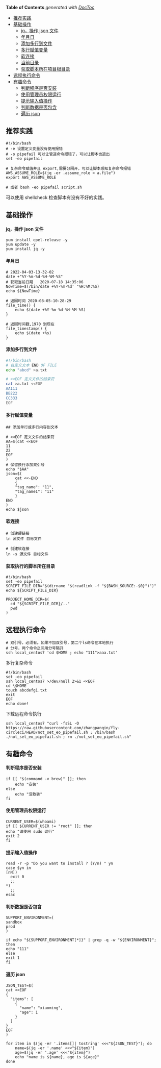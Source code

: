 <!-- START doctoc generated TOC please keep comment here to allow auto update -->
<!-- DON'T EDIT THIS SECTION, INSTEAD RE-RUN doctoc TO UPDATE -->
**Table of Contents**  *generated with [DocToc](https://github.com/thlorenz/doctoc)*

- [推荐实践](#%E6%8E%A8%E8%8D%90%E5%AE%9E%E8%B7%B5)
- [基础操作](#%E5%9F%BA%E7%A1%80%E6%93%8D%E4%BD%9C)
    - [jq，操作 json 文件](#jq%E6%93%8D%E4%BD%9C-json-%E6%96%87%E4%BB%B6)
    - [年月日](#%E5%B9%B4%E6%9C%88%E6%97%A5)
    - [添加多行到文件](#%E6%B7%BB%E5%8A%A0%E5%A4%9A%E8%A1%8C%E5%88%B0%E6%96%87%E4%BB%B6)
    - [多行赋值变量](#%E5%A4%9A%E8%A1%8C%E8%B5%8B%E5%80%BC%E5%8F%98%E9%87%8F)
    - [软连接](#%E8%BD%AF%E8%BF%9E%E6%8E%A5)
    - [当前目录](#%E5%BD%93%E5%89%8D%E7%9B%AE%E5%BD%95)
    - [获取脚本所在项目根目录](#%E8%8E%B7%E5%8F%96%E8%84%9A%E6%9C%AC%E6%89%80%E5%9C%A8%E9%A1%B9%E7%9B%AE%E6%A0%B9%E7%9B%AE%E5%BD%95)
- [远程执行命令](#%E8%BF%9C%E7%A8%8B%E6%89%A7%E8%A1%8C%E5%91%BD%E4%BB%A4)
- [有趣命令](#%E6%9C%89%E8%B6%A3%E5%91%BD%E4%BB%A4)
    - [判断程序是否安装](#%E5%88%A4%E6%96%AD%E7%A8%8B%E5%BA%8F%E6%98%AF%E5%90%A6%E5%AE%89%E8%A3%85)
    - [使用管理员权限运行](#%E4%BD%BF%E7%94%A8%E7%AE%A1%E7%90%86%E5%91%98%E6%9D%83%E9%99%90%E8%BF%90%E8%A1%8C)
    - [提示输入值操作](#%E6%8F%90%E7%A4%BA%E8%BE%93%E5%85%A5%E5%80%BC%E6%93%8D%E4%BD%9C)
    - [判断数据是否包含](#%E5%88%A4%E6%96%AD%E6%95%B0%E6%8D%AE%E6%98%AF%E5%90%A6%E5%8C%85%E5%90%AB)
    - [遍历 json](#%E9%81%8D%E5%8E%86-json)

<!-- END doctoc generated TOC please keep comment here to allow auto update -->

## 推荐实践

```shell
#!/bin/bash
# -e 设置定义变量没有使用报错
# -o pipefail 可以让管道命令报错了，可以让脚本也退出
set -eo pipefail

# 复杂命令赋值并且 export,需要分隔开，可以让脚本感知复杂命令报错
AWS_ASSUME_ROLE=$(jq -er .assume_role < a.file")
export AWS_ASSUME_ROLE

# 或者 bash -eo pipefail script.sh
```

可以使用 shellcheck 检查脚本有没有不好的实践。



## 基础操作

#### jq，操作 json 文件

```shell
yum install epel-release -y
yum update -y
yum install jq -y
```

#### 年月日

```shell
# 2022-04-03-13-32-02
date +"%Y-%m-%d-%H-%M-%S"
# 获取当前日期   2020-07-18 14:35:06
NowTime=$(/bin/date +%Y-%m-%d' '%H:%M:%S)
echo ${NowTime}

# 返回时间 2020-08-05-10-28-29
file_time() {
    echo $(date +%Y-%m-%d-%H-%M-%S)
}

# 返回时间戳,1970 到现在
file_timestamp() {
    echo $(date +%s)
}
```

#### 添加多行到文件

```bash
#!/bin/bash
# 自定义文本 END OF FILE 
echo "abcd" >a.txt

# <<EOF 定义文件的结束符
cat >a.txt <<EOF
AA111
BB222
CC333
EOF
```

#### 多行赋值变量

```shell
## 添加单行或多行内容到文本

# <<EOF 定义文件的结束符
AA=$(cat <<EOF
11
22
EOF
)
# 保留换行添加双引号
echo "$AA"
json=$(
    cat <<-END
    {
    "tag_name": "11",
    "tag_name1": "11"
    }
END
)
echo $json
```

#### 软连接

```shell
# 创建硬链接
ln 源文件 目标文件

# 创建软连接
ln -s 源文件 目标文件
```

#### 获取执行的脚本所在目录

```shell
#!/bin/bash
set -eo pipefail
SCRIPT_FILE_DIR="$(dirname "$(readlink -f "${BASH_SOURCE:-$0}")")"
echo ${SCRIPT_FILE_DIR}
```



```shell
PROJECT_HOME_DIR=$(
  cd "${SCRIPT_FILE_DIR}/.."
  pwd
)
```





## 远程执行命令

```shell
# 双引号，必须有。如果不加双引号，第二个ls命令在本地执行
# 分号，两个命令之间用分号隔开
ssh local_centos7 'cd $HOME ; echo "111">aaa.txt'
```

多行复杂命令

```shell
#!/bin/bash
set -eo pipefail
ssh local_centos7 >/dev/null 2>&1 <<EOF
cd \$HOME
touch abcdefg1.txt
exit
EOF
echo done!
```

下载远程命令执行

```shell
ssh local_centos7 "curl -fsSL -O https://raw.githubusercontent.com/zhangpanqin/fly-circleci/HEAD/not_set_eo_pipefail.sh ; /bin/bash ./not_set_eo_pipefail.sh ; rm ./not_set_eo_pipefail.sh"
```

## 有趣命令

#### 判断程序是否安装

```shell
if [[ "$(command -v brew)" ]]; then
    echo "安装"
else
    echo "没散装"
fi
```

#### 使用管理员权限运行

```shell
CURRENT_USER=$(whoami)
if [[ $CURRENT_USER != "root" ]]; then
echo "请使用 sudo 运行"
exit 2
fi
```

#### 提示输入值操作

```shell
read -r -p "Do you want to install ? (Y/n) " yn
case $yn in
[nN])
  exit 0
  ;;
*)
  ;;
esac
```

#### 判断数据是否包含

```shell
SUPPORT_ENVIRONMENT=(
sandbox
prod
)

if echo "${SUPPORT_ENVIRONMENT[*]}" | grep -q -w "${ENVIRONMENT}"; then
echo "111"
else
exit 1
fi
```

#### 遍历 json

```shell
JSON_TEST=$(
cat <<EOF
{
  "items": [
    {
      "name": "xiaoming",
      "age": 1
    }
  ]
}
EOF
)

for item in $(jq -er '.items[]| tostring' <<<"${JSON_TEST}"); do
    name=$(jq -er '.name' <<<"${item}")
    age=$(jq -er '.age' <<<"${item}")
    echo "name is ${name}, age is ${age}"
done
```
